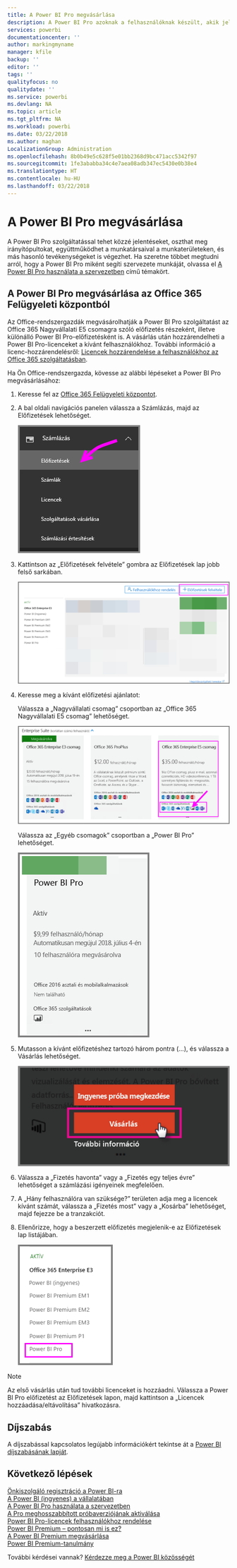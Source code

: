 ```yaml
---
title: A Power BI Pro megvásárlása
description: A Power BI Pro azoknak a felhasználóknak készült, akik jelentéseket tesznek közzé, irányítópultokat osztanak meg, munkaterületeken dolgoznak együtt kollégáikkal, és egyéb ehhez kapcsolódó tevékenységeket végeznek.
services: powerbi
documentationcenter: ''
author: markingmyname
manager: kfile
backup: ''
editor: ''
tags: ''
qualityfocus: no
qualitydate: ''
ms.service: powerbi
ms.devlang: NA
ms.topic: article
ms.tgt_pltfrm: NA
ms.workload: powerbi
ms.date: 03/22/2018
ms.author: maghan
LocalizationGroup: Administration
ms.openlocfilehash: 8b0b49e5c628f5e01bb2368d9bc471acc5342f97
ms.sourcegitcommit: 1fe3ababba34c4e7aea08adb347ec5430e0b38e4
ms.translationtype: HT
ms.contentlocale: hu-HU
ms.lasthandoff: 03/22/2018
---
```

# <a name="purchasing-power-bi-pro"></a>A Power BI Pro megvásárlása

A Power BI Pro szolgáltatással tehet közzé jelentéseket, oszthat meg irányítópultokat, együttműködhet a munkatársaival a munkaterületeken, és más hasonló tevékenységeket is végezhet. Ha szeretne többet megtudni arról, hogy a Power BI Pro miként segíti szervezete munkáját, olvassa el [A Power BI Pro használata a szervezetben](service-admin-power-bi-pro-in-your-organization.md) című témakört.

## <a name="purchasing-power-bi-pro-through-office-365-admin-center"></a>A Power BI Pro megvásárlása az Office 365 Felügyeleti központból

Az Office-rendszergazdák megvásárolhatják a Power BI Pro szolgáltatást az Office 365 Nagyvállalati E5 csomagra szóló előfizetés részeként, illetve különálló Power BI Pro-előfizetésként is. A vásárlás után hozzárendelheti a Power BI Pro-licenceket a kívánt felhasználókhoz. További információ a licenc-hozzárendelésről: [Licencek hozzárendelése a felhasználókhoz az Office 365 szolgáltatásban](https://support.office.com/en-us/article/assign-licenses-to-users-in-office-365-for-business-997596b5-4173-4627-b915-36abac6786dc?ui=en-US&rs=en-US&ad=US).

Ha Ön Office-rendszergazda, kövesse az alábbi lépéseket a Power BI Pro megvásárlásához:

1. Keresse fel az [Office 365 Felügyeleti központot](https://portal.office.com/adminportal/home#/homepage).
2. A bal oldali navigációs panelen válassza a Számlázás, majd az Előfizetések lehetőséget.

    ![navigációs panel](media/service-admin-purchasing-power-bi-pro/service-purchasing-power-bi-pro/service-purchasing-power-bi-pro-01.png)

3. Kattintson az „Előfizetések felvétele” gombra az Előfizetések lap jobb felső sarkában.

    ![előfizetés](media/service-admin-purchasing-power-bi-pro/service-purchasing-power-bi-pro/service-purchasing-power-bi-pro-02.png)

4. Keresse meg a kívánt előfizetési ajánlatot:

    Válassza a „Nagyvállalati csomag” csoportban az „Office 365 Nagyvállalati E5 csomag” lehetőséget.

    ![Office E5 csomagra szóló előfizetés](media/service-admin-purchasing-power-bi-pro/service-purchasing-power-bi-pro/service-purchasing-power-bi-pro-03.png)

    Válassza az „Egyéb csomagok” csoportban a „Power BI Pro” lehetőséget.

    ![PBI-előfizetés](media/service-admin-purchasing-power-bi-pro/service-purchasing-power-bi-pro/service-purchasing-power-bi-pro-04.png)

5. Mutasson a kívánt előfizetéshez tartozó három pontra (…), és válassza a Vásárlás lehetőséget.

    ![Vásárlás](media/service-admin-purchasing-power-bi-pro/service-purchasing-power-bi-pro/service-purchasing-power-bi-pro-05.png)

6. Válassza a „Fizetés havonta” vagy a „Fizetés egy teljes évre” lehetőséget a számlázási igényeinek megfelelően.
7. A „Hány felhasználóra van szüksége?” területen adja meg a licencek kívánt számát, válassza a „Fizetés most” vagy a „Kosárba” lehetőséget, majd fejezze be a tranzakciót.
8. Ellenőrizze, hogy a beszerzett előfizetés megjelenik-e az Előfizetések lap listájában.

   ![Beszerzett előfizetés](media/service-admin-purchasing-power-bi-pro/service-purchasing-power-bi-pro/service-purchasing-power-bi-pro-06.png)

> [!NOTE]
> Az első vásárlás után tud további licenceket is hozzáadni. Válassza a Power BI Pro előfizetést az Előfizetések lapon, majd kattintson a „Licencek hozzáadása/eltávolítása” hivatkozásra.
>

## <a name="pricing"></a>Díjszabás

A díjszabással kapcsolatos legújabb információkért tekintse át a [Power BI díjszabásának lapját](https://powerbi.microsoft.com/en-us/pricing/).

## <a name="next-steps"></a>Következő lépések
[Önkiszolgáló regisztráció a Power BI-ra](service-admin-signing-up-for-power-bi-with-a-new-office-365-trial.md)
<br/>
[A Power BI (ingyenes) a vállalatában](service-admin-service-free-in-your-organization.md)
<br/>
[A Power BI Pro használata a szervezetben](service-admin-power-bi-pro-in-your-organization.md)
<br/>
[A Pro meghosszabbított próbaverziójának aktiválása](service-extended-pro-trial.md)
<br/>
[Power BI Pro-licencek felhasználókhoz rendelése](service-admin-assigning-power-bi-pro-licenses.md)
<br/>
[Power BI Premium – pontosan mi is ez?](service-admin-premium-manage.md)
<br/>
[A Power BI Premium megvásárlása](service-admin-premium-purchase.md)
<br/>
[Power BI Premium-tanulmány](https://aka.ms/pbipremiumwhitepaper)

További kérdései vannak? [Kérdezze meg a Power BI közösségét](https://community.powerbi.com/)